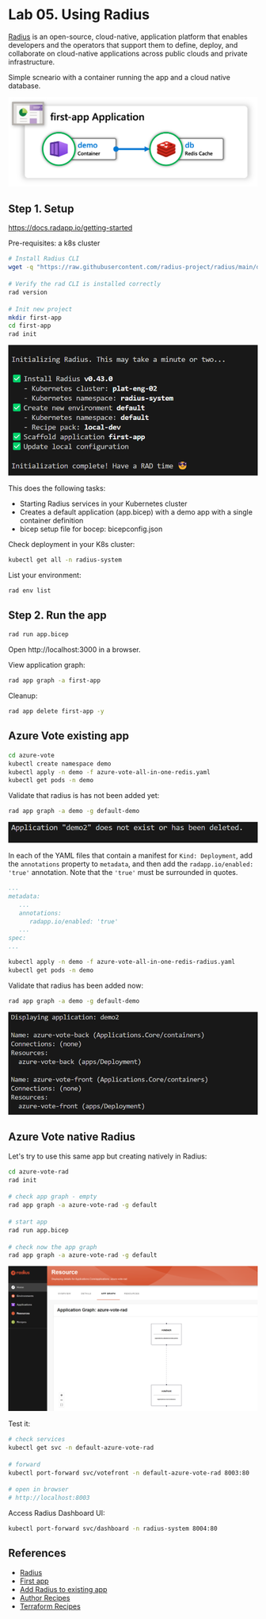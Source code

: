 # Lab 05. Using Radius

[Radius](https://radapp.io/) is an open-source, cloud-native, application platform that enables developers and the operators that support them to define, deploy, and collaborate on cloud-native applications across public clouds and private infrastructure.

Simple scneario with a container running the app and a cloud native database.

![alt text](media/diagram.png)



## Step 1. Setup

https://docs.radapp.io/getting-started

Pre-requisites: a k8s cluster

```bash
# Install Radius CLI
wget -q "https://raw.githubusercontent.com/radius-project/radius/main/deploy/install.sh" -O - | /bin/bash

# Verify the rad CLI is installed correctly
rad version

# Init new project
mkdir first-app
cd first-app
rad init
```

![alt text](media/radius.png)

This does the following tasks:
- Starting Radius services in your Kubernetes cluster
- Creates a default application (app.bicep) with a demo app with a single container definition
- bicep setup file for bocep: bicepconfig.json

Check deployment in your K8s cluster:

```bash
kubectl get all -n radius-system
```

List your environment:

```bash
rad env list
```


## Step 2. Run the app

```bash
rad run app.bicep
```
Open http://localhost:3000 in a browser.

View application graph:
```bash
rad app graph -a first-app
```

Cleanup:
```bash
rad app delete first-app -y
```

## Azure Vote existing app

```bash
cd azure-vote
kubectl create namespace demo
kubectl apply -n demo -f azure-vote-all-in-one-redis.yaml
kubectl get pods -n demo
```

Validate that radius is has not been added yet:
```bash
rad app graph -a demo -g default-demo
```

![alt text](media/notadded.png)

In each of the YAML files that contain a manifest for `Kind: Deployment`, add the `annotations` property to `metadata`, and then add the `radapp.io/enabled: 'true'` annotation. Note that the `'true'` must be surrounded in quotes.

```yaml
...
metadata:
   ...
   annotations:
      radapp.io/enabled: 'true'
   ...
spec:
...
```

```bash
kubectl apply -n demo -f azure-vote-all-in-one-redis-radius.yaml
kubectl get pods -n demo
```

Validate that radius has been added now:
```bash
rad app graph -a demo -g default-demo
```

![alt text](media/added.png)


## Azure Vote native Radius

Let's try to use this same app but creating natively in Radius:

```bash
cd azure-vote-rad
rad init

# check app graph - empty
rad app graph -a azure-vote-rad -g default

# start app
rad run app.bicep

# check now the app graph
rad app graph -a azure-vote-rad -g default
```

![alt text](media/vote-rad.png)

Test it:

```bash
# check services
kubectl get svc -n default-azure-vote-rad

# forward
kubectl port-forward svc/votefront -n default-azure-vote-rad 8003:80

# open in browser
# http://localhost:8003
```

Access Radius Dashboard UI:

```bash
kubectl port-forward svc/dashboard -n radius-system 8004:80
```

## References

- [Radius](https://radapp.io/)
- [First app](https://docs.radapp.io/getting-started/)
- [Add Radius to existing app](https://docs.radapp.io/tutorials/add-radius/)
- [Author Recipes](https://docs.radapp.io/guides/recipes/howto-author-recipes/)
- [Terraform Recipes](https://docs.radapp.io/guides/recipes/terraform/overview/)
